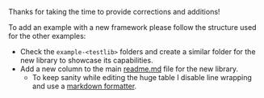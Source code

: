 Thanks for taking the time to provide corrections and additions!

To add an example with a new framework please follow the structure used for the other examples:
* Check the `example-<testlib>` folders and create a similar folder for the new library to showcase its capabilities.
* Add a new column to the main [readme.md](https://github.com/dodie/testing-in-bash/blob/master/readme.md) file for the new library.
  * To keep sanity while editing the huge table I disable line wrapping and use a [markdown formatter](http://markdowntable.com/).
